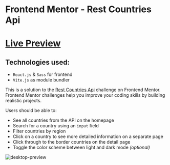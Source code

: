 # Frontend Mentor - Rest Countries Api

# [Live Preview](https://ecommerce-landing-page16210.netlify.app/)

## Technologies used:

- `React.js` & `Sass` for frontend
- `Vite.js` as module bundler

This is a solution to the [Rest Countries Api](https://www.frontendmentor.io/solutions/rest-countries-api-Ta7eGVdw9N) challenge on Frontend Mentor. Frontend Mentor challenges help you improve your coding skills by building realistic projects.

Users should be able to:

* See all countries from the API on the homepage
* Search for a country using an `input` field
* Filter countries by region
* Click on a country to see more detailed information on a separate page
* Click through to the border countries on the detail page
* Toggle the color scheme between light and dark mode *(optional)*

![desktop-preview](https://user-images.githubusercontent.com/110178135/230192877-5dfc6daa-c8c9-42b9-bbc4-c85b9f133146.jpg)
